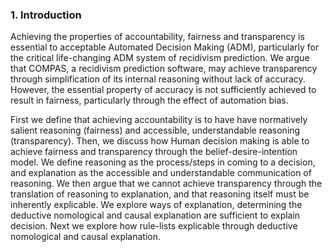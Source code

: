 ### 1. Introduction
Achieving the properties of accountability, fairness and transparency is essential to acceptable Automated Decision Making (ADM), particularly for the critical life-changing ADM system of recidivism prediction. We argue that COMPAS, a recidivism prediction software, may achieve transparency through simplification of its internal reasoning without lack of accuracy. However, the essential property of accuracy is not sufficiently achieved to result in fairness, particularly through the effect of automation bias.

First we define that achieving accountability is to have have normatively salient reasoning (fairness) and accessible, understandable reasoning (transparency). Then, we discuss how Human decision making is able to achieve fairness and transparency through the belief-desire-intention model. We define reasoning as the process/steps in coming to a decision, and explanation as the accessible and understandable communication of reasoning. We then argue that we cannot achieve transparency through the translation of reasoning to explanation, and that reasoning itself must be inherently explicable. We explore ways of explanation, determining the deductive nomological and causal explanation are sufficient to explain decision. Next we explore how rule-lists explicable through deductive nomological and causal explanation.